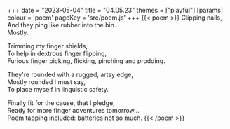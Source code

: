 +++
date = "2023-05-04"
title = "04.05.23"
themes = ["playful"]
[params]
  colour = 'poem'
  pageKey = 'src/poem.js'
+++
{{< poem >}}
Clipping nails,  
And they ping like rubber into the bin...  
Mostly.  
  
Trimming my finger shields,  
To help in dextrous finger flipping,  
Furious finger picking, flicking, pinching and prodding.  
  
They're rounded with a rugged, artsy edge,  
Mostly rounded I must say,  
To place myself in linguistic safety.  
  
Finally fit for the cause, that I pledge,  
Ready for more finger adventures tomorrow...  
Poem tapping included: batteries not so much.
{{< /poem >}}